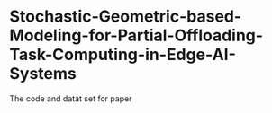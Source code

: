 # Stochastic-Geometric-based-Modeling-for-Partial-Offloading-Task-Computing-in-Edge-AI-Systems
The code and datat set for paper
